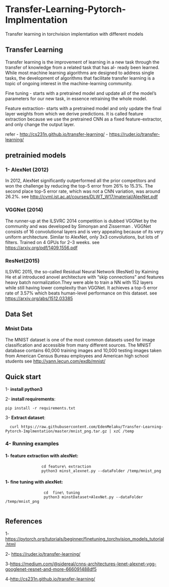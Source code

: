 # Transfer-Learning-Pytorch-Implmentation
Transfer learning in torchvision implemtation with different models
## Transfer Learning
Transfer learning is the improvement of learning in a new
task through the transfer of knowledge from a related task that has al-
ready been learned. While most machine learning algorithms are designed
to address single tasks, the development of algorithms that facilitate
transfer learning is a topic of ongoing interest in the machine-learning
community.

Fine tuning - starts with a pretrained model and update all of the model’s parameters for our new task, 
in essence retraining the whole model. 

Feature extraction- starts with a pretrained model and only update the final layer weights from which we derive predictions. It is called feature extraction 
because we use the pretrained CNN as a fixed feature-extractor, and only change the output layer.

refer - http://cs231n.github.io/transfer-learning/
      - https://ruder.io/transfer-learning/
 ## pretrainied models
 ### 1- AlexNet (2012)
In 2012, AlexNet significantly outperformed all the prior competitors and won the challenge by reducing the top-5 error from 26% to 15.3%.
The second place top-5 error rate, which was not a CNN variation, was around 26.2%. see http://cvml.ist.ac.at/courses/DLWT_W17/material/AlexNet.pdf
### VGGNet (2014)
The runner-up at the ILSVRC 2014 competition is dubbed VGGNet by the community and was developed by Simonyan and Zisserman . VGGNet consists of 16 convolutional layers and is very appealing because of its very uniform architecture. 
Similar to AlexNet, only 3x3 convolutions, but lots of filters. Trained on 4 GPUs for 2–3 weeks. see https://arxiv.org/pdf/1409.1556.pdf
### ResNet(2015)
ILSVRC 2015, the so-called Residual Neural Network (ResNet) by Kaiming He et al introduced 
anovel architecture with “skip connections” and features heavy batch normalization.They were able to train a NN with 152 layers while still having lower complexity than VGGNet. 
It achieves a top-5 error rate of 3.57% which beats human-level performance on this dataset. see https://arxiv.org/abs/1512.03385

## Data Set
### Mnist Data

The MNIST dataset is one of the most common datasets used for image classification and accessible from many different sources.
The MNIST database contains 60,000 training images and 10,000 testing images taken from American Census Bureau employees and American high school students
see http://yann.lecun.com/exdb/mnist/

## Quick start 
 
 1- **install python3** 
 
 2- **install requirements**:
  ```
  pip install -r requirements.txt
  ```
   
 3- **Extract dataset**:
 ```
   curl https://raw.githubusercontent.com/EdenMelaku/Transfer-Learning-Pytorch-Implmentation/master/mnist_png.tar.gz | xzC /temp
 ```
   
 ### 4- Running examples
 #### 1- feature extraction with alexNet:
 ```
                 cd feature\ extraction
                 python3 minst_alexnet.py --dataFolder /temp/mnist_png
```
 #### 1- fine tuning with alexNet:
```
                 cd  fine\ tuning
                 python3 minstDataset+AlexNet.py --dataFolder /temp/mnist_png
              
```
                  
   ## References
   1-https://pytorch.org/tutorials/beginner/finetuning_torchvision_models_tutorial.html
   
   2- https://ruder.io/transfer-learning/
   
   3-https://medium.com/@sidereal/cnns-architectures-lenet-alexnet-vgg-googlenet-resnet-and-more-666091488df5
   
   4-http://cs231n.github.io/transfer-learning/
      

